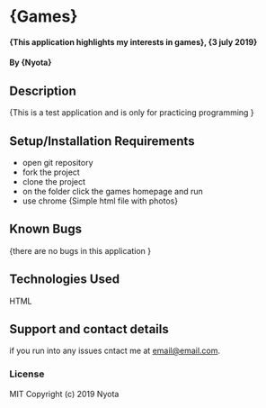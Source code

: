 # {Games}
#### {This application highlights my interests in games}, {3 july 2019}
#### By **{Nyota}**
## Description
{This is a test application and is only for practicing programming }
## Setup/Installation Requirements
* open git repository
* fork the project
* clone the project
* on the folder click the games homepage and run
* use chrome
{Simple html file with photos}
## Known Bugs
{there are no bugs in this application }
## Technologies Used
HTML
## Support and contact details
if you run into any issues cntact me at email@email.com.
### License
MIT
Copyright (c) 2019 Nyota
